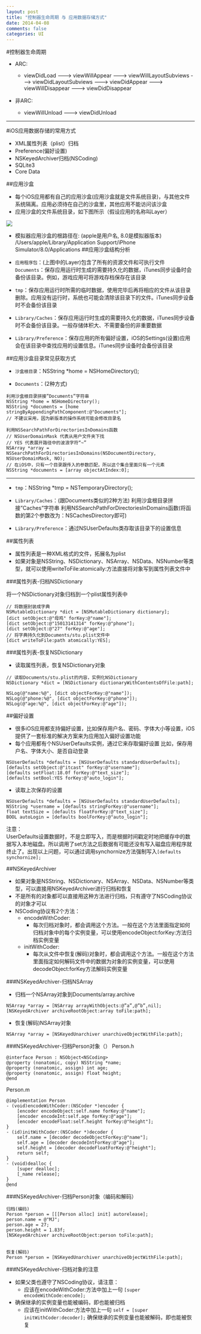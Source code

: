 ```yaml
---
layout: post
title: "控制器生命周期 与 应用数据存储方式"
date: 2014-04-08
comments: false
categories: UI
---
```

#控制器生命周期

- ARC:
    + viewDidLoad ---> viewWillAppear ---> viewWillLayoutSubviews ---> viewDidLayoutSubviews --->  viewDidAppear ---> viewWillDisappear ---> viewDidDisappear

- 非ARC:
    - viewWillUnload ---> viewDidUnload


---

#iOS应用数据存储的常用方式

- XML属性列表（plist）归档
- Preference(偏好设置)
- NSKeyedArchiver归档(NSCoding)
- SQLite3
- Core Data

##应用沙盒
- 每个iOS应用都有自己的应用沙盒(应用沙盒就是文件系统目录)，与其他文件系统隔离。应用必须待在自己的沙盒里，其他应用不能访问该沙盒
- 应用沙盒的文件系统目录，如下图所示（假设应用的名称叫Layer）

![](https://dn-zhunjiee.qbox.me/Snip20150814_1.jpg)

- 模拟器应用沙盒的根路径在: (apple是用户名, 8.0是模拟器版本)
/Users/apple/Library/Application Support/iPhone Simulator/8.0/Applications
##应用沙盒结构分析
- `应用程序包`：(上图中的Layer)包含了所有的资源文件和可执行文件
`Documents`：保存应用运行时生成的需要持久化的数据，iTunes同步设备时会备份该目录。例如，游戏应用可将游戏存档保存在该目录

- `tmp`：保存应用运行时所需的临时数据，使用完毕后再将相应的文件从该目录删除。应用没有运行时，系统也可能会清除该目录下的文件。iTunes同步设备时不会备份该目录

- `Library/Caches`：保存应用运行时生成的需要持久化的数据，iTunes同步设备时不会备份该目录。一般存储体积大、不需要备份的非重要数据

- `Library/Preference`：保存应用的所有偏好设置，iOS的Settings(设置)应用会在该目录中查找应用的设置信息。iTunes同步设备时会备份该目录

##应用沙盒目录常见获取方式
- `沙盒根目录`：NSString *home = NSHomeDirectory();

- `Documents`：(2种方式)

```objc
利用沙盒根目录拼接”Documents”字符串
NSString *home = NSHomeDirectory();
NSString *documents = [home stringByAppendingPathComponent:@"Documents"];
// 不建议采用，因为新版本的操作系统可能会修改目录名

利用NSSearchPathForDirectoriesInDomains函数
// NSUserDomainMask 代表从用户文件夹下找
// YES 代表展开路径中的波浪字符“~”
NSArray *array =  NSSearchPathForDirectoriesInDomains(NSDocumentDirectory, NSUserDomainMask, NO);
// 在iOS中，只有一个目录跟传入的参数匹配，所以这个集合里面只有一个元素
NSString *documents = [array objectAtIndex:0];
```
---

- `tmp`：NSString *tmp = NSTemporaryDirectory();

- `Library/Caches`：(跟Documents类似的2种方法)
利用沙盒根目录拼接”Caches”字符串
利用NSSearchPathForDirectoriesInDomains函数(将函数的第2个参数改为：NSCachesDirectory即可)

- `Library/Preference`：通过NSUserDefaults类存取该目录下的设置信息



##属性列表
- 属性列表是一种XML格式的文件，拓展名为plist
- 如果对象是NSString、NSDictionary、NSArray、NSData、NSNumber等类型，就可以使用writeToFile:atomically:方法直接将对象写到属性列表文件中


###属性列表-归档NSDictionary

将一个NSDictionary对象归档到一个plist属性列表中

```objc
// 将数据封装成字典
NSMutableDictionary *dict = [NSMutableDictionary dictionary];
[dict setObject:@"母鸡" forKey:@"name"];
[dict setObject:@"15013141314" forKey:@"phone"];
[dict setObject:@"27" forKey:@"age"];
// 将字典持久化到Documents/stu.plist文件中
[dict writeToFile:path atomically:YES];
```

###属性列表-恢复NSDictionary

- 读取属性列表，恢复NSDictionary对象

```objc
// 读取Documents/stu.plist的内容，实例化NSDictionary
NSDictionary *dict = [NSDictionary dictionaryWithContentsOfFile:path];

NSLog(@"name:%@", [dict objectForKey:@"name"]);
NSLog(@"phone:%@", [dict objectForKey:@"phone"]);
NSLog(@"age:%@", [dict objectForKey:@"age"]);
```

##偏好设置
- 很多iOS应用都支持偏好设置，比如保存用户名、密码、字体大小等设置，iOS提供了一套标准的解决方案来为应用加入偏好设置功能
- 每个应用都有个NSUserDefaults实例，通过它来存取偏好设置
比如，保存用户名、字体大小、是否自动登录

```objc
NSUserDefaults *defaults = [NSUserDefaults standardUserDefaults];
[defaults setObject:@"itcast" forKey:@"username"];
[defaults setFloat:18.0f forKey:@"text_size"];
[defaults setBool:YES forKey:@"auto_login"];
```
- 读取上次保存的设置

```objc
NSUserDefaults *defaults = [NSUserDefaults standardUserDefaults];
NSString *username = [defaults stringForKey:@"username"];
float textSize = [defaults floatForKey:@"text_size"];
BOOL autoLogin = [defaults boolForKey:@"auto_login"];
```
注意：  
UserDefaults设置数据时，不是立即写入，而是根据时间戳定时地把缓存中的数据写入本地磁盘。所以调用了set方法之后数据有可能还没有写入磁盘应用程序就终止了。出现以上问题，可以通过调用synchornize方法强制写入`[defaults synchornize];`


##NSKeyedArchiver

- 如果对象是NSString、NSDictionary、NSArray、NSData、NSNumber等类型，可以直接用NSKeyedArchiver进行归档和恢复
- 不是所有的对象都可以直接用这种方法进行归档，只有遵守了NSCoding协议的对象才可以
- NSCoding协议有2个方法：
	- encodeWithCoder:
		- 每次归档对象时，都会调用这个方法。一般在这个方法里面指定如何归档对象中的每个实例变量，可以使用encodeObject:forKey:方法归档实例变量
	- initWithCoder:
		- 每次从文件中恢复(解码)对象时，都会调用这个方法。一般在这个方法里面指定如何解码文件中的数据为对象的实例变量，可以使用decodeObject:forKey方法解码实例变量


###NSKeyedArchiver-归档NSArray
- 归档一个NSArray对象到Documents/array.archive

```objc
NSArray *array = [NSArray arrayWithObjects:@”a”,@”b”,nil];
[NSKeyedArchiver archiveRootObject:array toFile:path];
```
- 恢复(解码)NSArray对象

```objc
NSArray *array = [NSKeyedUnarchiver unarchiveObjectWithFile:path];
```

###NSKeyedArchiver-归档Person对象（）
Person.h

```objc
@interface Person : NSObject<NSCoding>
@property (nonatomic, copy) NSString *name;
@property (nonatomic, assign) int age;
@property (nonatomic, assign) float height;
@end
```
Person.m

```objc
@implementation Person
- (void)encodeWithCoder:(NSCoder *)encoder {
    [encoder encodeObject:self.name forKey:@"name"];
    [encoder encodeInt:self.age forKey:@"age"];
    [encoder encodeFloat:self.height forKey:@"height"];
}
- (id)initWithCoder:(NSCoder *)decoder {
    self.name = [decoder decodeObjectForKey:@"name"];
    self.age = [decoder decodeIntForKey:@"age"];
    self.height = [decoder decodeFloatForKey:@"height"];
    return self;
}
- (void)dealloc {
    [super dealloc];
    [_name release];
}
@end
```

###NSKeyedArchiver-归档Person对象（编码和解码）

```objc
归档(编码)
Person *person = [[[Person alloc] init] autorelease];
person.name = @"MJ";
person.age = 27;
person.height = 1.83f;
[NSKeyedArchiver archiveRootObject:person toFile:path];


恢复(解码)
Person *person = [NSKeyedUnarchiver unarchiveObjectWithFile:path];
```

###NSKeyedArchiver-归档对象的注意

- 如果父类也遵守了NSCoding协议，请注意：
	- 应该在encodeWithCoder:方法中加上一句
		`[super encodeWithCode:encode];`
- 确保继承的实例变量也能被编码，即也能被归档
	- 应该在initWithCoder:方法中加上一句
		`self = [super initWithCoder:decoder];`
确保继承的实例变量也能被解码，即也能被恢复